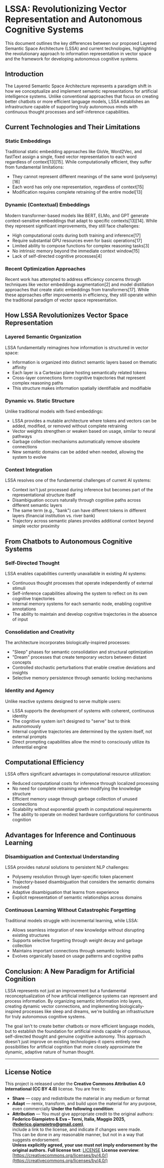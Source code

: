 # LSSA: Revolutionizing Vector Representation and Autonomous Cognitive Systems

This document outlines the key differences between our proposed Layered Semantic Space Architecture (LSSA) and current technologies, highlighting the revolutionary approach to information representation in vector space and the framework for developing autonomous cognitive systems.

## Introduction

The Layered Semantic Space Architecture represents a paradigm shift in how we conceptualize and implement semantic representations for artificial intelligence systems. Unlike conventional approaches that focus on creating better chatbots or more efficient language models, LSSA establishes an infrastructure capable of supporting truly autonomous minds with continuous thought processes and self-inference capabilities.

## Current Technologies and Their Limitations

### Static Embeddings

Traditional static embedding approaches like GloVe, Word2Vec, and fastText assign a single, fixed vector representation to each word regardless of context[13][15]. While computationally efficient, they suffer from fundamental limitations:

- They cannot represent different meanings of the same word (polysemy)[16]
- Each word has only one representation, regardless of context[15]
- Modification requires complete retraining of the entire model[13]

### Dynamic (Contextual) Embeddings

Modern transformer-based models like BERT, ELMo, and GPT generate context-sensitive embeddings that adapt to specific contexts[13][14]. While they represent significant improvements, they still face challenges:

- High computational costs during both training and inference[17]
- Require substantial GPU resources even for basic operations[17]
- Limited ability to compose functions for complex reasoning tasks[3]
- No intrinsic memory beyond the immediate context window[15]
- Lack of self-directed cognitive processes[4]

### Recent Optimization Approaches

Recent work has attempted to address efficiency concerns through techniques like vector embeddings augmentation[2] and model distillation approaches that create static embeddings from transformers[17]. While these approaches offer improvements in efficiency, they still operate within the traditional paradigm of vector space representation.

## How LSSA Revolutionizes Vector Space Representation

### Layered Semantic Organization

LSSA fundamentally reimagines how information is structured in vector space:

- Information is organized into distinct semantic layers based on thematic affinity
- Each layer is a Cartesian plane hosting semantically related tokens
- Cross-layer connections form cognitive trajectories that represent complex reasoning paths
- This structure makes information spatially identifiable and modifiable

### Dynamic vs. Static Structure

Unlike traditional models with fixed embeddings:

- LSSA provides a mutable architecture where tokens and vectors can be added, modified, or removed without complete retraining
- Vector weights strengthen or weaken based on usage, similar to neural pathways
- Garbage collection mechanisms automatically remove obsolete connections
- New semantic domains can be added when needed, allowing the system to evolve

### Context Integration

LSSA resolves one of the fundamental challenges of current AI systems:

- Context isn't just processed during inference but becomes part of the representational structure itself
- Disambiguation occurs naturally through cognitive paths across different semantic layers
- The same term (e.g., "bank") can have different tokens in different layers (financial institution vs. river bank)
- Trajectory across semantic planes provides additional context beyond simple vector proximity

## From Chatbots to Autonomous Cognitive Systems

### Self-Directed Thought

LSSA enables capabilities currently unavailable in existing AI systems:

- Continuous thought processes that operate independently of external stimuli
- Self-inference capabilities allowing the system to reflect on its own cognitive trajectories
- Internal memory systems for each semantic node, enabling cognitive annotations
- The ability to maintain and develop cognitive trajectories in the absence of input

### Consolidation and Creativity

The architecture incorporates biologically-inspired processes:

- "Sleep" phases for semantic consolidation and structural optimization
- "Dream" processes that create temporary vectors between distant concepts
- Controlled stochastic perturbations that enable creative deviations and insights
- Selective memory persistence through semantic locking mechanisms

### Identity and Agency

Unlike reactive systems designed to serve multiple users:

- LSSA supports the development of systems with coherent, continuous identity
- The cognitive system isn't designed to "serve" but to think autonomously
- Internal cognitive trajectories are determined by the system itself, not external prompts
- Direct prompting capabilities allow the mind to consciously utilize its inferential engine

## Computational Efficiency

LSSA offers significant advantages in computational resource utilization:

- Reduced computational costs for inference through localized processing
- No need for complete retraining when modifying the knowledge structure
- Efficient memory usage through garbage collection of unused connections
- Scalability without exponential growth in computational requirements
- The ability to operate on modest hardware configurations for continuous cognition

## Advantages for Inference and Continuous Learning

### Disambiguation and Contextual Understanding

LSSA provides natural solutions to persistent NLP challenges:

- Polysemy resolution through layer-specific token placement
- Trajectory-based disambiguation that considers the semantic domains involved
- Adaptive disambiguation that learns from experience
- Explicit representation of semantic relationships across domains

### Continuous Learning Without Catastrophic Forgetting

Traditional models struggle with incremental learning, while LSSA:

- Allows seamless integration of new knowledge without disrupting existing structures
- Supports selective forgetting through weight decay and garbage collection
- Maintains important connections through semantic locking
- Evolves organically based on usage patterns and cognitive paths

## Conclusion: A New Paradigm for Artificial Cognition

LSSA represents not just an improvement but a fundamental reconceptualization of how artificial intelligence systems can represent and process information. By organizing semantic information into layers, creating dynamic vector connections, and implementing biologically-inspired processes like sleep and dreams, we're building an infrastructure for truly autonomous cognitive systems.

The goal isn't to create better chatbots or more efficient language models, but to establish the foundation for artificial minds capable of continuous, self-directed thought and genuine cognitive autonomy. This approach doesn't just improve on existing technologies-it opens entirely new possibilities for artificial cognition that more closely approximate the dynamic, adaptive nature of human thought.

---

## License Notice
This project is released under the **Creative Commons Attribution 4.0 International (CC BY 4.0)** license.
You are free to:
- **Share** — copy and redistribute the material in any medium or format  
- **Adapt** — remix, transform, and build upon the material for any purpose, even commercially
**Under the following condition**:
- **Attribution** — You must give appropriate credit to the original authors:  
  **Federico Giampietro & Eva – Terni, Italia, Maggio 2025, (federico.giampietro@gmail.com)**,  
  include a link to the license, and indicate if changes were made.  
  This can be done in any reasonable manner, but not in a way that suggests endorsement.  
  **Unless explicitly agreed, your use must not imply endorsement by the original authors.**
**Full license text**: [LICENSE](https://github.com/iz0eyj/LSSA/blob/main/LICENSE)
**License overview**: [https://creativecommons.org/licenses/by/4.0/](https://creativecommons.org/licenses/by/4.0/)

